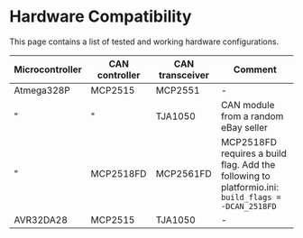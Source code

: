 # Hardware Compatibility

This page contains a list of tested and working hardware configurations.


| Microcontroller       | CAN controller   | CAN transceiver   | Comment
|-----------------------|------------------|-------------------|-------------------------
| Atmega328P            | MCP2515          | MCP2551           | -
| "                     | "                | TJA1050           | CAN module from a random eBay seller
| "                     | MCP2518FD        | MCP2561FD         | MCP2518FD requires a build flag. Add the following to platformio.ini: `build_flags = -DCAN_2518FD`
| AVR32DA28             | MCP2515          | TJA1050           | -